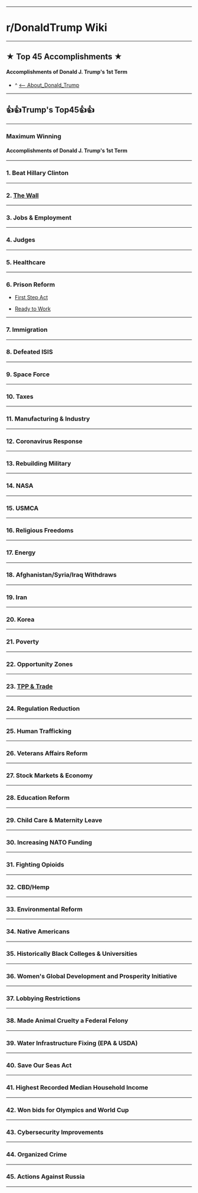 -----

# **r/DonaldTrump Wiki**

-----

## **★ Top 45 Accomplishments ★**

#### Accomplishments of Donald J. Trump's __1st__ Term

  - ^ [<-- About_Donald_Trump](https://www.reddit.com/r/DonaldTrump/wiki/donaldtrump)


-----
## 👍👍Trump's Top45👍👍
-----

### Maximum Winning

#### Accomplishments of Donald J. Trump's __1st__ Term
-----

### 1. **Beat Hillary Clinton**


-----

### 2. [**The Wall**](https://www.reddit.com/r/donaldtrump/wiki/top45/wall)



-----

### 3. **Jobs & Employment**



-----

### 4. **Judges**



-----

### 5. **Healthcare**



-----

### 6. **Prison Reform**

- [First Step Act](https://www.reddit.com/r/donaldtrump/wiki/top45/prison_reform/first_step_act)

- [Ready to Work](https://www.reddit.com/r/donaldtrump/wiki/top45/prison_reform/ready_to_work)

-----

### 7. **Immigration**


-----

### 8. **Defeated ISIS**



-----

### 9. **Space Force**



-----

### 10. **Taxes**



-----

### 11. **Manufacturing & Industry**




-----

### 12. **Coronavirus Response**




-----

### 13. **Rebuilding Military**




-----

### 14. **NASA**




-----

### 15. **USMCA**




-----

### 16. **Religious Freedoms**




-----

### 17. **Energy**




-----

### 18. **Afghanistan/Syria/Iraq Withdraws**




-----

### 19. **Iran**




-----

### 20. **Korea**




-----

### 21. **Poverty**




-----

### 22. **Opportunity Zones**




-----

### 23. [**TPP & Trade**](https://www.reddit.com/r/donaldtrump/wiki/top45/transpacificpartnership)




-----

### 24. **Regulation Reduction**




-----

### 25. **Human Trafficking**




-----

### 26. **Veterans Affairs Reform**




-----

### 27. **Stock Markets & Economy**




-----

### 28. **Education Reform**




-----

### 29. **Child Care & Maternity Leave**




-----

### 30. **Increasing NATO Funding**




-----

### 31. **Fighting Opioids**




-----

### 32. **CBD/Hemp**




-----

### 33. **Environmental Reform**




-----

### 34. **Native Americans**




-----

### 35. **Historically Black Colleges & Universities**




-----

### 36. **Women's Global Development and Prosperity Initiative**




-----

### 37. **Lobbying Restrictions**




-----

### 38. **Made Animal Cruelty a Federal Felony**




-----

### 39. **Water Infrastructure Fixing (EPA & USDA)**




-----

### 40. **Save Our Seas Act**




-----

### 41. **Highest Recorded Median Household Income**




-----

### 42. **Won bids for Olympics and World Cup**




-----

### 43. **Cybersecurity Improvements**




-----

### 44. **Organized Crime**




-----

### 45. **Actions Against Russia**




-----